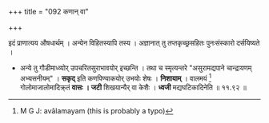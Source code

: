 +++
title = "092 कणान् वा"

+++


इदं प्राणात्यय औषधार्थम् । अन्येन विहितस्यापि तस्य । अज्ञानात् तु तप्तकृच्छ्रसहितः पुनःसंस्कारो दर्सयिष्यते । 

- अन्ये तु गौडीमाध्व्योर् उपचरितसुराभावयोर् इच्छन्ति । तथा च स्मृत्यन्तरे "असुरामद्यपाने चान्द्रायणम् अभ्यसनीयम्" । **सकृद्** इति कणपिण्याकयोर् उभयोः शेषः । **निशायाम्** । वालमयं [^१२३] गोलोमाजालोमादिक्र्तं  **वासः** **। जटी** शिखयान्यैर् वा केशैः । **ध्वजी** मद्यघटिकादिनेति ॥ ११.९२ ॥


[^१२३]:
     M G J: avālamayam (this is probably a typo)